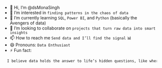 - 👋 Hi, I’m @dsMonaSingh
- 👀 I’m interested in `finding patterns in the chaos of data`
- 🌱 I’m currently learning `SQL`, `Power BI`, and `Python` (basically the Avengers of data)
- 💞️ I’m looking to collaborate on `projects that turn raw data into smart insights`
- 📫 How to reach me `Send data and I’ll find the signal` 📊
- 😄 Pronouns: `Data Enthusiast`
- ⚡ Fun fact:
```bash
  I believe data holds the answer to life’s hidden questions, like where my socks disappear to 🧦
